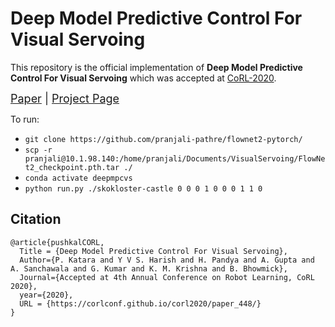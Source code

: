 # Deep Model Predictive Control For Visual Servoing

This repository is the official implementation of **Deep Model Predictive Control For Visual Servoing** which was accepted at [CoRL-2020](https://www.robot-learning.org/program/accepted-papers).

<font size="+1">[Paper](https://corlconf.github.io/corl2020/paper_448/) | [Project Page](https://robotics.iiit.ac.in/publications/2020/deep-mpc-for-visual-servoing/project-page.html)</font>

To run:

* `git clone https://github.com/pranjali-pathre/flownet2-pytorch/`
* `scp -r pranjali@10.1.98.140:/home/pranjali/Documents/VisualServoing/FlowNet2_checkpoint.pth.tar ./`
* `conda activate deepmpcvs`
* `python run.py ./skokloster-castle 0 0 0 1 0 0 0 1 1 0`
## Citation

```
@article{pushkalCORL,
  Title = {Deep Model Predictive Control For Visual Servoing},
  Author={P. Katara and Y V S. Harish and H. Pandya and A. Gupta and A. Sanchawala and G. Kumar and K. M. Krishna and B. Bhowmick},
  Journal={Accepted at 4th Annual Conference on Robot Learning, CoRL 2020},
  year={2020},
  URL = {https://corlconf.github.io/corl2020/paper_448/}
}
```
